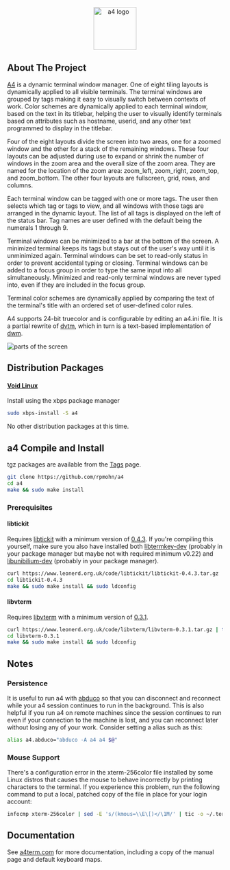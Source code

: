<div align="center">
<a href="https://a4term.com/">
<img src="extras/a4_logo.svg" alt="a4 logo" width="100px">
</a>
</div>

## About The Project

[A4](https://a4term.com/) is a dynamic terminal window manager. One of eight
tiling layouts is dynamically applied to all visible terminals. The terminal
windows are grouped by tags making it easy to visually switch between contexts
of work. Color schemes are dynamically applied to each terminal window, based
on the text in its titlebar, helping the user to visually identify terminals
based on attributes such as hostname, userid, and any other text programmed to
display in the titlebar.

Four of the eight layouts divide the screen into two areas, one for a zoomed
window and the other for a stack of the remaining windows. These four layouts
can be adjusted during use to expand or shrink the number of windows in the
zoom area and the overall size of the zoom area. They are named for the
location of the zoom area: zoom\_left, zoom\_right, zoom\_top, and
zoom\_bottom. The other four layouts are fullscreen, grid, rows, and columns.

Each terminal window can be tagged with one or more tags. The user then selects
which tag or tags to view, and all windows with those tags are arranged in the
dynamic layout. The list of all tags is displayed on the left of the status
bar. Tag names are user defined with the default being the numerals 1 through
9.

Terminal windows can be minimized to a bar at the bottom of the screen. A
minimized terminal keeps its tags but stays out of the user's way until it is
unminimized again. Terminal windows can be set to read-only status in order to
prevent accidental typing or closing. Terminal windows can be added to a focus
group in order to type the same input into all simultaneously. Minimized and
read-only terminal windows are never typed into, even if they are included in
the focus group.

Terminal color schemes are dynamically applied by comparing the text of the
terminal's title with an ordered set of user-defined color rules.

A4 supports 24-bit truecolor and is configurable by editing an a4.ini file.
It is a partial rewrite of
[dvtm](https://www.brain-dump.org/projects/dvtm/),
which in turn is a text-based implementation of
[dwm](https://dwm.suckless.org/).

![parts of the screen](extras/partsofscreen.png)

## Distribution Packages

#### [Void Linux]

Install using the xbps package manager

```sh
sudo xbps-install -S a4
```

No other distribution packages at this time.

## a4 Compile and Install

tgz packages are available from the [Tags] page.

```sh
git clone https://github.com/rpmohn/a4
cd a4
make && sudo make install
```

### Prerequisites

#### libtickit

Requires [libtickit](https://www.leonerd.org.uk/code/libtickit/)
with a minimum version of
[0.4.3](https://www.leonerd.org.uk/code/libtickit/libtickit-0.4.3.tar.gz).
If you're compiling this yourself, make sure you also have installed both
[libtermkey-dev](https://www.leonerd.org.uk/code/libtermkey/)
(probably in your package manager but maybe not with required minimum
v0.22) and
[libunibilium-dev](https://github.com/mauke/unibilium)
(probably in your package manager).

```sh
curl https://www.leonerd.org.uk/code/libtickit/libtickit-0.4.3.tar.gz | tar xzf -
cd libtickit-0.4.3
make && sudo make install && sudo ldconfig
```

#### libvterm

Requires [libvterm](https://www.leonerd.org.uk/code/libvterm/)
with a minimum version of
[0.3.1](https://www.leonerd.org.uk/code/libvterm/libvterm-0.3.1.tar.gz).
```sh
curl https://www.leonerd.org.uk/code/libvterm/libvterm-0.3.1.tar.gz | tar xzf -
cd libvterm-0.3.1
make && sudo make install && sudo ldconfig
```

## Notes

### Persistence

It is useful to run a4 with 
[abduco](https://www.brain-dump.org/projects/abduco/) 
so that you can disconnect and reconnect while your a4 session 
continues to run in the background. This is also helpful if you run a4 
on remote machines since the session continues to run even if your 
connection to the machine is lost, and you can reconnect later without 
losing any of your work. Consider setting a alias such as this:
```sh
alias a4.abduco="abduco -A a4 a4 $@"
```

### Mouse Support

There's a configuration error in the xterm-256color file installed 
by some Linux distros that causes the mouse to behave incorrectly by 
printing characters to the terminal. If you experience this problem, 
run the following command to put a local, patched copy of the file in 
place for your login account:
```sh
infocmp xterm-256color | sed -E 's/(kmous=\\E\[)</\1M/' | tic -o ~/.terminfo -
```

## Documentation

See [a4term.com](https://a4term.com/) for more documentation, including a copy
of the manual page and default keyboard maps.

[Tags]: https://github.com/rpmohn/a4/tags
[Void Linux]: https://voidlinux.org/packages/?arch=x86_64&q=a4
